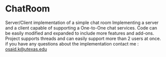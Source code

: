 # ChatRoom
Server/Client implementation of a simple chat room
Implementing a server and a client capable of supporting a One-to-One chat services.
Code can be easily modified and expanded to include more features and add-ons.
Project supports threads and can easily support more than 2 users at once.
if you have any questions about the implementation contact me : osaid.k@utexas.edu
